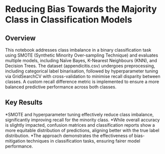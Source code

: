 # Reducing Bias Towards the Majority Class in Classification Models

## Overview

This notebook addresses class imbalance in a binary classification task using SMOTE (Synthetic Minority Over-sampling Technique) and evaluates multiple models, including Naïve Bayes, K-Nearest Neighbours (KNN), and Decision Trees. The dataset (appendicitis.csv) undergoes preprocessing, including categorical label binarisation, followed by hyperparameter tuning via GridSearchCV with cross-validation to minimise recall disparity between classes. A custom recall difference metric is implemented to ensure a more balanced predictive performance across both classes.

## Key Results
*SMOTE and hyperparameter tuning effectively reduce class imbalance, significantly improving recall for the minority class.
*While overall accuracy is slightly impacted, confusion matrices and classification reports show a more equitable distribution of predictions, aligning better with the true label distribution.
*The approach demonstrates the effectiveness of bias-mitigation techniques in classification tasks, ensuring fairer model performance.
